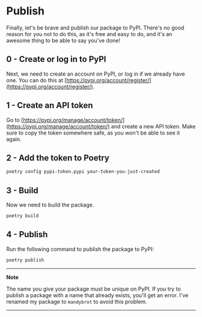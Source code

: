# Publish

Finally, let's be brave and publish our package to PyPI.
There's no good reason for you not to do this, as it's free and easy to do, and it's an awesome thing to be able to say you've done!

## 0 - Create or log in to PyPI

Next, we need to create an account on PyPI, or log in if we already have one.
You can do this at [https://pypi.org/account/register/](https://pypi.org/account/register/).

## 1 - Create an API token

Go to [https://pypi.org/manage/account/token/](https://pypi.org/manage/account/token/) and create a new API token.
Make sure to copy the token somewhere safe, as you won't be able to see it again.

## 2 - Add the token to Poetry

```bash
poetry config pypi-token.pypi your-token-you-just-created
```

## 3 - Build

Now we need to build the package.

```bash
poetry build
```

## 4 - Publish

Run the following command to publish the package to PyPI:

```bash
poetry publish
```

---

**Note**

The name you give your package must be unique on PyPI.
If you try to publish a package with a name that already exists, you'll get an error.
I've renamed my package to `mandybrot` to avoid this problem.

---
